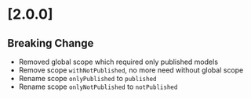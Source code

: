 # [2.0.0]

## Breaking Change

* Removed global scope which required only published models
* Remove scope `withNotPublished`, no more need without global scope
* Rename scope `onlyPublished` to `published`
* Rename scope `onlyNotPublished` to `notPublished`
